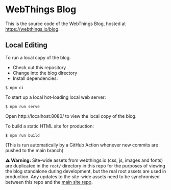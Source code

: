 # WebThings Blog

This is the source code of the WebThings Blog, hosted at https://webthings.io/blog.


## Local Editing

To run a local copy of the blog. 

- Check out this repository
- Change into the blog directory
- Install dependencies:

`$ npm ci`

To start up a local hot-loading local web server:

`$ npm run serve`

Open http://localhost:8080/ to view the local copy of the blog.

To build a static HTML site for production:

`$ npm run build`

(This is run automatically by a GitHub Action whenever new commits are pushed to the main branch)

**⚠️ Warning:** Site-wide assets from webthings.io (css, js, images and fonts) are duplicated in the `root/` directory in this repo for the purposes of viewing the blog standalone during development, but the real root assets are used in production. Any updates to the site-wide assets need to be synchronised between this repo and the [main site repo](https://github.com/WebThingsIO/webthingsio.github.io/).
